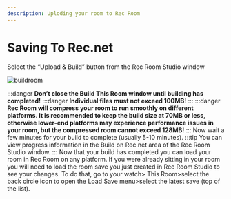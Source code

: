 ```yaml
---
description: Uploding your room to Rec Room
---
```


# Saving To Rec.net

Select the “Upload & Build” button from the Rec Room Studio window

![buildroom](/img/buildroom.png)


:::danger
**Don’t close the Build This Room window until building has completed!**
:::danger
**Individual files must not exceed 100MB!**
:::
:::danger
**Rec Room will compress your room to run smoothly on different platforms. It is recommended to keep the build size at 70MB or less, otherwise lower-end platforms may experience performance issues in your room, but the compressed room cannot exceed 128MB!**
:::
Now wait a few minutes for your build to complete (usually 5-10 minutes). 
:::tip 
You can view progress information in the Build on Rec.net area of the Rec Room Studio window.
:::
Now that your build has completed you can load your room in Rec Room on any platform.  If you were already sitting in your room you will need to load the room save you just created in Rec Room Studio to see your changes. To do that, go to your watch> This Room>select the back circle icon to open the Load Save menu>select the latest save (top of the list).
